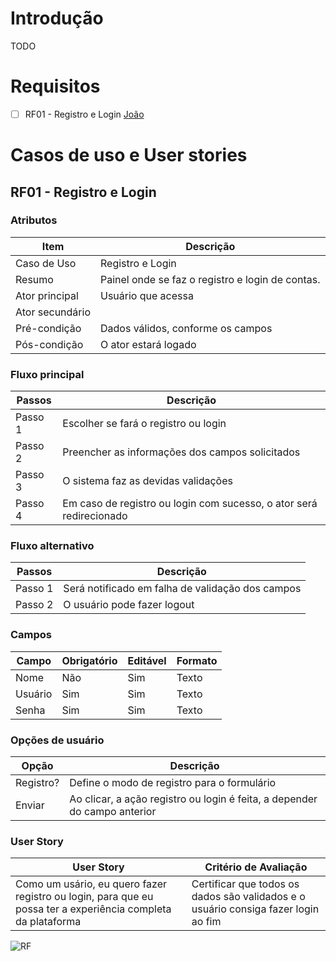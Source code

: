# Introdução

TODO

# Requisitos

- [ ] RF01 - Registro e Login [João](https://github.com/wchar-t)

# Casos de uso e User stories

## RF01 - Registro e Login

### Atributos

|Item|Descrição|
| -- |    -    |
|Caso de Uso|Registro e Login|
|Resumo|Painel onde se faz o registro e login de contas.|
|Ator principal|Usuário que acessa|
|Ator secundário||
|Pré-condição|Dados válidos, conforme os campos|
|Pós-condição|O ator estará logado|

### Fluxo principal

|Passos|Descrição|
|  --  |    -    |
|Passo 1|Escolher se fará o registro ou login|
|Passo 2|Preencher as informações dos campos solicitados|
|Passo 3|O sistema faz as devidas validações|
|Passo 4|Em caso de registro ou login com sucesso, o ator será redirecionado|

### Fluxo alternativo

|Passos|Descrição|
|  --  |    -    |
|Passo 1|Será notificado em falha de validação dos campos|
|Passo 2|O usuário pode fazer logout|

### Campos

|Campo|Obrigatório|Editável|Formato|
|  -  |     -     |   --   |   -   |
|Nome|Não|Sim|Texto|
|Usuário|Sim|Sim|Texto|
|Senha|Sim|Sim|Texto|

### Opções de usuário

|Opção|Descrição|
|  -  |    -    |
|Registro?|Define o modo de registro para o formulário|
|Enviar|Ao clicar, a ação registro ou login é feita, a depender do campo anterior|

### User Story

|User Story|Critério de Avaliação|
|    --    |         ---         |
|Como um usário, eu quero fazer registro ou login, para que eu possa ter a experiência completa da plataforma|Certificar que todos os dados são validados e o usuário consiga fazer login ao fim|

![RF](https://placehold.co/600x400/EEE/31343C)